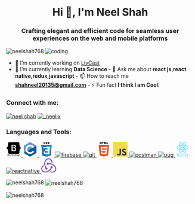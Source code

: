 <!-- [![MasterHead](https://encrypted-tbn0.gstatic.com/images?q=tbn:ANd9GcQ1zSAW6K7qBapWX5ST2LEaK51ac4U5uQamxQ&usqp=CAU)] -->
<h1 align="center">Hi 👋, I'm Neel Shah</h1>
<h3 align="center">
  Crafting elegant and efficient code for seamless user experiences on the web
  and mobile platforms
</h3>
<img
  align="right"
  alt="coding"
  width="400"
  src="https://camo.githubusercontent.com/c1dcb74cc1c1835b1d716f5051499a2814c683c806b15f04b0eba492863703e9/68747470733a2f2f63646e2e6472696262626c652e636f6d2f75736572732f3733303730332f73637265656e73686f74732f363538313234332f6176656e746f2e676966"
/>
<p align="left">
  <img
    src="https://komarev.com/ghpvc/?username=neelshah768&label=Profile%20views&color=0e75b6&style=flat"
    alt="neelshah768"
  />
</p>

<!-- <p align="left"> <a href="https://github.com/ryo-ma/github-profile-trophy"><img src="https://github-profile-trophy.vercel.app/?username=neelshah768" alt="neelshah768" /></a> </p> -->

- 🔭 I’m currently working on
[LivCast](https://play.google.com/store/apps/details?id=com.livcastapp&hl=en_IN&gl=US)
- 🌱 I’m currently learning **Data Science** - 💬 Ask me about **react js,react
native,redux,javascript** - 📫 How to reach me **shahneel20135@gmail.com** - ⚡
Fun fact **I think I am Cool.**

<h3 align="left">Connect with me:</h3>
<p align="left">
  <a href="https://www.linkedin.com/in/neel-shah-215099192/" target="blank"
    ><img
      align="center"
      src="https://raw.githubusercontent.com/rahuldkjain/github-profile-readme-generator/master/src/images/icons/Social/linked-in-alt.svg"
      alt="neel shah"
      height="30"
      width="40"
  /></a>
  <a href="https://instagram.com/_neelix" target="blank"
    ><img
      align="center"
      src="https://raw.githubusercontent.com/rahuldkjain/github-profile-readme-generator/master/src/images/icons/Social/instagram.svg"
      alt="_neelix"
      height="30"
      width="40"
  /></a>
</p>

<h3 align="left">Languages and Tools:</h3>
<p align="left">
  <a href="https://getbootstrap.com" target="_blank" rel="noreferrer">
    <img
      src="https://raw.githubusercontent.com/devicons/devicon/master/icons/bootstrap/bootstrap-plain-wordmark.svg"
      alt="bootstrap"
      width="40"
      height="40"
    />
  </a>
  <a href="https://www.cprogramming.com/" target="_blank" rel="noreferrer">
    <img
      src="https://raw.githubusercontent.com/devicons/devicon/master/icons/c/c-original.svg"
      alt="c"
      width="40"
      height="40"
    />
  </a>
  <a href="https://www.w3schools.com/css/" target="_blank" rel="noreferrer">
    <img
      src="https://raw.githubusercontent.com/devicons/devicon/master/icons/css3/css3-original-wordmark.svg"
      alt="css3"
      width="40"
      height="40"
    />
  </a>
  <a href="https://firebase.google.com/" target="_blank" rel="noreferrer">
    <img
      src="https://www.vectorlogo.zone/logos/firebase/firebase-icon.svg"
      alt="firebase"
      width="40"
      height="40"
    />
  </a>
  <a href="https://git-scm.com/" target="_blank" rel="noreferrer">
    <img
      src="https://www.vectorlogo.zone/logos/git-scm/git-scm-icon.svg"
      alt="git"
      width="40"
      height="40"
    />
  </a>
  <a href="https://www.w3.org/html/" target="_blank" rel="noreferrer">
    <img
      src="https://raw.githubusercontent.com/devicons/devicon/master/icons/html5/html5-original-wordmark.svg"
      alt="html5"
      width="40"
      height="40"
    />
  </a>
  <a
    href="https://developer.mozilla.org/en-US/docs/Web/JavaScript"
    target="_blank"
    rel="noreferrer"
  >
    <img
      src="https://raw.githubusercontent.com/devicons/devicon/master/icons/javascript/javascript-original.svg"
      alt="javascript"
      width="40"
      height="40"
    />
  </a>
  <a href="https://postman.com" target="_blank" rel="noreferrer">
    <img
      src="https://www.vectorlogo.zone/logos/getpostman/getpostman-icon.svg"
      alt="postman"
      width="40"
      height="40"
    />
  </a>
  <a href="https://pugjs.org" target="_blank" rel="noreferrer">
    <img
      src="https://cdn.worldvectorlogo.com/logos/pug.svg"
      alt="pug"
      width="40"
      height="40"
    />
  </a>
  <a href="https://reactjs.org/" target="_blank" rel="noreferrer">
    <img
      src="https://raw.githubusercontent.com/devicons/devicon/master/icons/react/react-original-wordmark.svg"
      alt="react"
      width="40"
      height="40"
    />
  </a>
  <a href="https://reactnative.dev/" target="_blank" rel="noreferrer">
    <img
      src="https://reactnative.dev/img/header_logo.svg"
      alt="reactnative"
      width="40"
      height="40"
    />
  </a>
  <a href="https://redux.js.org" target="_blank" rel="noreferrer">
    <img
      src="https://raw.githubusercontent.com/devicons/devicon/master/icons/redux/redux-original.svg"
      alt="redux"
      width="40"
      height="40"
    />
  </a>
</p>

<p>
  <img
    align="left"
    src="https://github-readme-stats.vercel.app/api/top-langs?username=neelshah768&show_icons=true&locale=en&layout=compact"
    alt="neelshah768"
  />
</p>

<p>
  &nbsp;<img
    align="center"
    src="https://github-readme-stats.vercel.app/api?username=neelshah768&show_icons=true&locale=en"
    alt="neelshah768"
  />
</p>

<p>
  <img
    align="center"
    src="https://github-readme-streak-stats.herokuapp.com/?user=neelshah768&"
    alt="neelshah768"
  />
</p>
